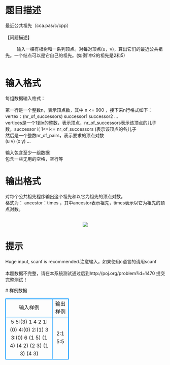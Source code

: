 # 

 
 # 题目描述 
<p>
最近公共祖先（cca.pas/c/cpp）<br><br>【问题描述】<br><br>　 　 输入一棵有根树和一系列顶点。对每对顶点(u，v)，算出它们的最近公共祖先。一个结点可以是它自己的祖先。(如例1中2的祖先是2和5)<br><br></p> 

 
 # 输入格式 
<p>
每组数据输入格式： <br><br>第一行是一个整数n，表示顶点数，其中 n <= 900 ，接下来n行格式如下：<br>vertex：(nr_of_successors) successor1 successor2 ...<br>vertices是一个1到n的整数，表示顶点，nr_of_successors表示该顶点的儿子数，successor i( 1<=i<= nr_of_successors )表示该顶点的各儿子<br>然后是一个整数nr_of_pairs，表示要求的顶点对数<br>(u v) (x y) ...<br><br>输入包含至少一组数据<br>包含一些无用的空格，空行等<br></p> 

 
 # 输出格式 
<p>
对每个公共祖先程序输出这个祖先和以它为祖先的顶点对数。<br>格式为： ancestor：times ，其中ancestor表示祖先，times表示以它为祖先的顶点对数。<br><br><center><img src="/source/joyoi/tyvj-3240/img/aHR0cDovL3d3dy5qb3lvaS5jbi9wcm9ibGVtL3R5dmotMzI0MC9wcm9ibGVtc19pbWFnZXMvMTc3NS9wMS5naWY=.gif"></img></center></p> 

 
 # 提示 
<p>
Huge input, scanf is recommended.注意输入，如果使用c语言的请用scanf<br><br>本题数据不完整，请在本系统测试通过后到http://poj.org/problem?id=1470 提交完整测试！</p> 
# 样例数据
<style>
        table,table tr th, table tr td { border:1px solid #0094ff; }
        table { width: 200px; min-height: 25px; line-height: 25px; text-align: center; border-collapse: collapse;}   
    </style>
<table>
	<tr>
		<td>输入样例</td>
		<td>输出样例</td>
	</tr>
<tr><td>5
5:(3) 1 4 2
1:(0)
4:(0)
2:(1) 3
3:(0)
6
(1 5) (1 4) (4 2)
      (2 3)
(1 3) (4 3)
</td><td>2:1
5:5</td></tr></table>
